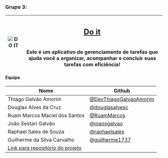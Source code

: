 ### Grupo 3:
|<img src="https://github.com/user-attachments/assets/346e703f-fa86-419d-8b17-6b2b5a47dc13" alt="DO IT" /> | <h2><a href="https://github.com/DevThiagoGalvaoAmorim/Do-it">Do it</a></h2><br> Este é um aplicativo de gerenciamento de tarefas que ajuda você a organizar, acompanhar e concluir suas tarefas com eficiência! |
| ------------------------------------------------------------ | ---------------------------------------------------------------------------------------------------------------------------------------------------------------------------------------------------------------------------------------------------------------------------------------------------- |


#### Equipe
| Nome | Github |
| ------------------------- | ------------------------------------------ |
| Thiago Galvão Amorim | [@DevThiagoGalvaoAmorim](https://github.com/DevThiagoGalvaoAmorim) |
| Douglas Alves da Cruz | [@douglasalvesc](https://github.com/douglasalvesc) |
| Ruam Marcos Maciel dos Santos | [@RuamMarcos](https://github.com/RuamMarcos) |
| João Sestari Galvão | [@joaosgalvao](https://github.com/joaosgalvao) |
| Raphael Sales de Souza | [@raphaelsales](https://github.com/raphaelsales) |
| Guilherme da Silva Carvalho | [@guilherme1737](https://github.com/guilherme1737) |
| [Link para repositório do projeto](https://github.com/DevThiagoGalvaoAmorim/Do-it.git) |
